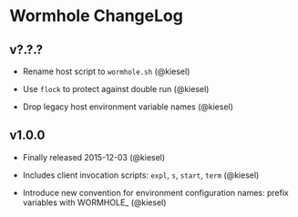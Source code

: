 Wormhole ChangeLog
==================

v?.?.?
------
* Rename host script to `wormhole.sh`
  (@kiesel)

* Use `flock` to protect against double run
  (@kiesel)

* Drop legacy host environment variable names
  (@kiesel)

v1.0.0
------
* Finally released 2015-12-03
  (@kiesel)

* Includes client invocation scripts: `expl`, `s`, `start`, `term`
  (@kiesel)

* Introduce new convention for environment configuration names: prefix
  variables with WORMHOLE_ (@kiesel)